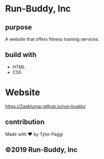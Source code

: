 # Run-Buddy, Inc

## purpose
A website that offers fitness training services.

## build with
* HTML
* CSS

# Website
https://Zapblumar.github.io/run-buddy/

## contribution
Made with ❤️ by Tylor Paggi

## ©️2019 Run-Buddy, Inc
